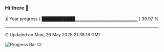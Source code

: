 ### Hi there 👋

⏳ Year progress { ███████████▁▁▁▁▁▁▁▁▁▁▁▁▁▁▁▁▁▁▁ } 39.97 %

---

⏰ Updated on Mon, 26 May 2025 21:39:18 GMT

![Progress Bar CI](https://github.com/IshwaranRudhara/GIT-ACTION/workflows/Progress%20Bar%20CI/badge.svg)

